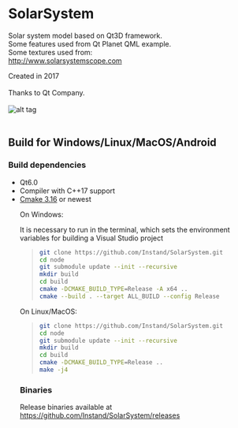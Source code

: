 # SolarSystem
Solar system model based on Qt3D framework. <br />
Some features used from Qt Planet QML example. <br />
Some textures used from: <br />
http://www.solarsystemscope.com <br />

Created in 2017 <br />
<br />
Thanks to Qt Company. <br />
<br />
![alt tag](http://ipic.su/img/img7/fs/SolarSystemScreen.1562931855.jpg) <br />
<br />

<h2>Build for Windows/Linux/MacOS/Android</h2>
<h3>Build dependencies</h3>
<ul>
<li>Qt6.0</li>
<li>Compiler with C++17 support</li>
<li><a href="https://cmake.org/download/">Cmake 3.16</a> or newest</li>

On Windows:<br/>

It is necessary to run in the terminal, which sets the environment variables for building a Visual Studio project

>```sh
>git clone https://github.com/Instand/SolarSystem.git
>cd node
>git submodule update --init --recursive
>mkdir build
>cd build
>cmake -DCMAKE_BUILD_TYPE=Release -A x64 ..
>cmake --build . --target ALL_BUILD --config Release
On Linux/MacOS:<br/>
>```sh
>git clone https://github.com/Instand/SolarSystem.git
>cd node
>git submodule update --init --recursive
>mkdir build
>cd build
>cmake -DCMAKE_BUILD_TYPE=Release ..
>make -j4

<h3>Binaries</h3>

Release binaries available at https://github.com/Instand/SolarSystem/releases <br />
